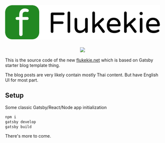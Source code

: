 <h1 align="center">
<a href="https://flukekie.net"><img src="./src/assets/logo.png"/></a>
</h1>

<div align="center">
<img src="https://api.netlify.com/api/v1/badges/aadc3b90-b51b-4b97-b53e-adae70dc11b1/deploy-status"/>
</div>

This is the source code of the new [flukekie.net](https://flukekie.net) which is based on Gatsby starter blog template thing.

The blog posts are very likely contain mostly Thai content. But have English UI for most part.

## Setup

Some classic Gatsby/React/Node app initialization

```shell
npm i
gatsby develop
gatsby build
```

There's more to come.

